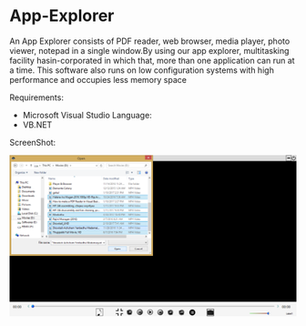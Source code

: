 # App-Explorer
An App Explorer consists of PDF reader, web browser, media player, photo viewer, notepad in a single window.By using our app explorer, multitasking facility hasin-corporated in which that, more than one application can run at a time. This software also runs on low configuration systems with high performance and occupies less memory space

Requirements:
* Microsoft Visual Studio
Language:
* VB.NET

ScreenShot:


![Demo](https://github.com/Sundaresan0502/App-Explorer/blob/main/Media_Player.png)
 
